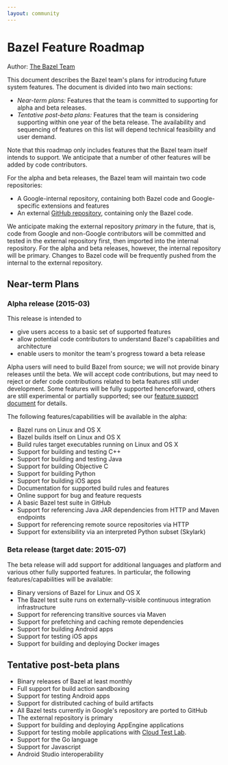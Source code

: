 ```yaml
---
layout: community
---
```


# Bazel Feature Roadmap

Author: [The Bazel Team](https://groups.google.com/forum/#!forum/bazel-discuss)

This document describes the Bazel team's plans for introducing future
system features. The document is divided into two main sections:

*   *Near-term plans:* Features that the team is committed to supporting
    for alpha and beta releases.
*   *Tentative post-beta plans:* Features that the team is considering
    supporting within one year of the beta release. The availability and
    sequencing of features on this list will depend technical feasibility
    and user demand.

Note that this roadmap only includes features that the Bazel team itself
intends to support. We anticipate that a number of other features will be
added by code contributors.

For the alpha and beta releases, the Bazel team will maintain two code
repositories:

*   A Google-internal repository, containing both Bazel code and
    Google-specific extensions and features
*   An external [GitHub repository](https://github.com/google/bazel),
    containing only the Bazel code.

We anticipate making the external repository *primary* in the future, that is,
code from Google and non-Google contributors will be committed and tested in the
external repository first, then imported into the internal repository. For
the alpha and beta releases, however, the internal repository will be primary.
Changes to Bazel code will be frequently pushed from the internal to
the external repository.

## Near-term Plans

### <a name="alpha"></a>Alpha release (2015-03)

This release is intended to

*   give users access to a basic set of supported features
*   allow potential code contributors to understand Bazel's capabilities and
    architecture
*   enable users to monitor the team's progress toward a beta release

Alpha users will need to build Bazel from source; we will not provide binary
releases until the beta. We will accept code contributions, but may need to
reject or defer code contributions related to beta features still under
development. Some features will be fully supported
henceforward, others are still experimental or partially supported;
see our [feature support document](support.html) for details.

The following features/capabilities will be available in the alpha:

*   Bazel runs on Linux and OS X
*   Bazel builds itself on Linux and OS X
*   Build rules target executables running on Linux and OS X
*   Support for building and testing C++
*   Support for building and testing Java
*   Support for building Objective C
*   Support for building Python
*   Support for building iOS apps
*   Documentation for supported build rules and features
*   Online support for bug and feature requests
*   A basic Bazel test suite in GitHub
*   Support for referencing Java JAR dependencies from HTTP and Maven endpoints
*   Support for referencing remote source repositories via HTTP
*   Support for extensibility via an interpreted Python subset (Skylark)

### <a name="beta"></a>Beta release (target date: 2015-07)

The beta release will add support for additional languages and platform and
various other fully supported features. In particular, the following
features/capabilities will be available:

*   Binary versions of Bazel for Linux and OS X
*   The Bazel test suite runs on externally-visible continuous integration
    infrastructure
*   Support for referencing transitive sources via Maven
*   Support for prefetching and caching remote dependencies
*   Support for building Android apps
*   Support for testing iOS apps
*   Support for building and deploying Docker images

## Tentative post-beta plans

*   Binary releases of Bazel at least monthly
*   Full support for build action sandboxing
*   Support for testing Android apps
*   Support for distributed caching of build artifacts
*   All Bazel tests currently in Google's repository are ported to GitHub
*   The external repository is primary
*   Support for building and deploying AppEngine applications
*   Support for testing mobile applications with
    [Cloud Test Lab](https://developers.google.com/cloud-test-lab/).
*   Support for the Go language
*   Support for Javascript
*   Android Studio interoperability

